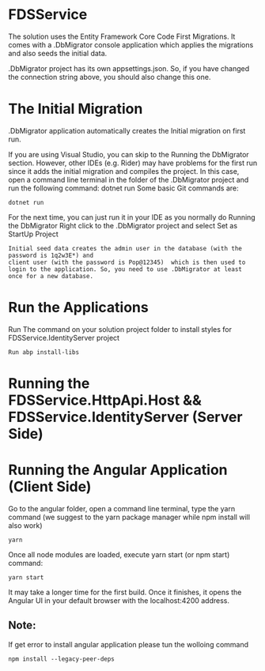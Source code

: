 # FDSService
The solution uses the Entity Framework Core Code First Migrations. It comes with a .DbMigrator console application which applies the migrations and also seeds the initial data.

.DbMigrator project has its own appsettings.json. So, if you have changed the connection string above, you should also change this one.

# The Initial Migration
.DbMigrator application automatically creates the Initial migration on first run.

If you are using Visual Studio, you can skip to the Running the DbMigrator section. However, other IDEs (e.g. Rider) may have problems for the first run since it adds the initial migration and compiles the project. In this case, open a command line terminal in the folder of the .DbMigrator project and run the following command:
dotnet run
Some basic Git commands are:
```
dotnet run
```
For the next time, you can just run it in your IDE as you normally do
Running the DbMigrator
Right click to the .DbMigrator project and select Set as StartUp Project
```
Initial seed data creates the admin user in the database (with the password is 1q2w3E*) and 
client user (with the password is Pop@12345)  which is then used to login to the application. So, you need to use .DbMigrator at least once for a new database.
```
# Run the Applications
Run The command on your solution project folder to install styles for  FDSService.IdentityServer project
```
Run abp install-libs 
```

# Running the FDSService.HttpApi.Host && FDSService.IdentityServer (Server Side)

# Running the Angular Application (Client Side)
Go to the angular folder, open a command line terminal, type the yarn command (we suggest to the yarn package manager while npm install will also work)
```
yarn
```
Once all node modules are loaded, execute yarn start (or npm start) command:
```
yarn start
```
It may take a longer time for the first build. Once it finishes, it opens the Angular UI in your default browser with the localhost:4200 address.

## Note:
If get error to install angular application please tun the wolloing command
```
npm install --legacy-peer-deps
```
